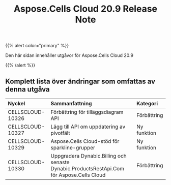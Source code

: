 ﻿---
title: Aspose.Cells Cloud 20.9 Release Note
second_title: Aspose.Cells Cloud Documen
type: docs
url: /sv/aspose-cells-cloud-20-9-release-notes/
description: Aspose.Cells Cloud stöder Excel för att skapa, konvertera, sammanfoga, dela, skydda, inre objektoperation och så vidare
weight: 10
---
{{% alert color="primary" %}} 

Den här sidan innehåller utgåvor för Aspose.Cells Cloud 20.9

{{% /alert %}} 
## **Komplett lista över ändringar som omfattas av denna utgåva**

|**Nyckel**|**Sammanfattning**|**Kategori**|
|:- |:- |:- |
|CELLSCLOUD-10326|Förbättring för tilläggsdiagram API|Förbättring|
|CELLSCLOUD-10327|Lägg till API om uppdatering av pivotfält|Ny funktion|
|CELLSCLOUD-10329|Aspose.Cells Cloud-stöd för sparkline-grupper|Ny funktion|
|CELLSCLOUD-10330|Uppgradera Dynabic.Billing och senaste Dynabic.ProductsRestApi.Com för Aspose.Cells Cloud|Förbättring|

